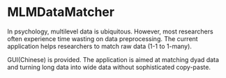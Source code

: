 # MLMDataMatcher
In psychology, multilevel data is ubiquitous. However, most researchers often experience time wasting on data preprocessing. The current application helps researchers to match raw data (1-1 to 1-many).

GUI(Chinese) is provided. The application is aimed at matching dyad data and turning long data into wide data without sophisticated copy-paste. 
